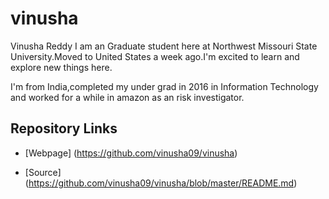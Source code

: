 # vinusha

Vinusha Reddy
I am an Graduate student here at Northwest Missouri State University.Moved to United States a week ago.I'm excited to learn and explore new things here.

I'm from India,completed my under grad in 2016 in Information Technology and worked for a while in amazon as an risk investigator.

## Repository Links

- [Webpage] (https://github.com/vinusha09/vinusha)

- [Source] (https://github.com/vinusha09/vinusha/blob/master/README.md)
